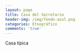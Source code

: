 ```yaml
---
layout: page
title: Casa del Secretario
header-img: /img/fondo-azul.png
categories: Etnográfico
comments: 'true'
---
```



Casa típica

<div class="photos">
</div>
